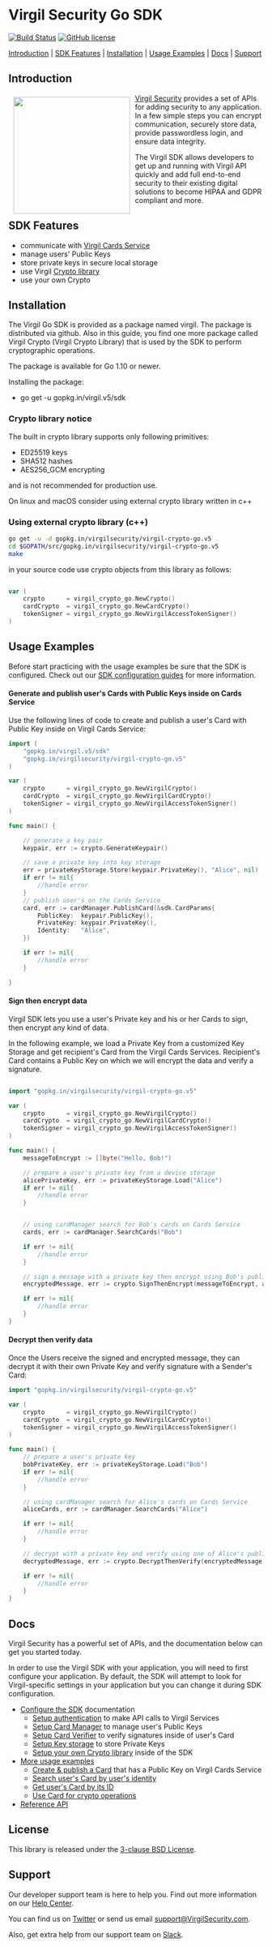 # Virgil Security Go SDK

[![Build Status](https://travis-ci.org/go-virgil/virgil.png?branch=v5)](https://travis-ci.org/go-virgil/virgil)
[![GitHub license](https://img.shields.io/badge/license-BSD%203--Clause-blue.svg)](https://github.com/VirgilSecurity/virgil/blob/master/LICENSE)


[Introduction](#introduction) | [SDK Features](#sdk-features) | [Installation](#installation) | [Usage Examples](#usage-examples) | [Docs](#docs) | [Support](#support)



## Introduction

<a href="https://developer.virgilsecurity.com/docs"><img width="230px" src="https://cdn.virgilsecurity.com/assets/images/github/logos/virgil-logo-red.png" align="left" hspace="10" vspace="6"></a> [Virgil Security](https://virgilsecurity.com) provides a set of APIs for adding security to any application. In a few simple steps you can encrypt communication, securely store data, provide passwordless login, and ensure data integrity.

The Virgil SDK allows developers to get up and running with Virgil API quickly and add full end-to-end security to their existing digital solutions to become HIPAA and GDPR compliant and more.

## SDK Features
- communicate with [Virgil Cards Service][_cards_service]
- manage users' Public Keys
- store private keys in secure local storage
- use Virgil [Crypto library][_virgil_crypto]
- use your own Crypto


## Installation

The Virgil Go SDK is provided as a package named virgil. The package is distributed via github. Also in this guide, you find one more package called Virgil Crypto (Virgil Crypto Library) that is used by the SDK to perform cryptographic operations.

The package is available for Go 1.10 or newer.

Installing the package:

- go get -u gopkg.in/virgil.v5/sdk


### Crypto library notice

The built in crypto library supports only following primitives:

- ED25519 keys
- SHA512 hashes
- AES256_GCM encrypting

and is not recommended for production use.

On linux and macOS consider using external crypto library written in c++

### Using external crypto library (c++)

```bash
go get -u -d gopkg.in/virgilsecurity/virgil-crypto-go.v5
cd $GOPATH/src/gopkg.in/virgilsecurity/virgil-crypto-go.v5
make
```

in your source code use crypto objects from this library as follows:

```go

var (
	crypto      = virgil_crypto_go.NewCrypto()
	cardCrypto  = virgil_crypto_go.NewCardCrypto()
	tokenSigner = virgil_crypto_go.NewVirgilAccessTokenSigner()
)
```


## Usage Examples

Before start practicing with the usage examples be sure that the SDK is configured. Check out our [SDK configuration guides][_configure_sdk] for more information.

#### Generate and publish user's Cards with Public Keys inside on Cards Service
Use the following lines of code to create and publish a user's Card with Public Key inside on Virgil Cards Service:

```go
import (
	"gopkg.in/virgil.v5/sdk"
	"gopkg.in/virgilsecurity/virgil-crypto-go.v5"
)

var (
	crypto      = virgil_crypto_go.NewVirgilCrypto()
	cardCrypto  = virgil_crypto_go.NewVirgilCardCrypto()
	tokenSigner = virgil_crypto_go.NewVirgilAccessTokenSigner()
)

func main() {

	// generate a key pair
	keypair, err := crypto.GenerateKeypair()

	// save a private key into key storage
	err = privateKeyStorage.Store(keypair.PrivateKey(), "Alice", nil)
	if err != nil{
		//handle error
	}
	// publish user's on the Cards Service
	card, err := cardManager.PublishCard(&sdk.CardParams{
		PublicKey:  keypair.PublicKey(),
		PrivateKey: keypair.PrivateKey(),
		Identity:   "Alice",
	})

	if err != nil{
		//handle error
	}

}
```

#### Sign then encrypt data

Virgil SDK lets you use a user's Private key and his or her Cards to sign, then encrypt any kind of data.

In the following example, we load a Private Key from a customized Key Storage and get recipient's Card from the Virgil Cards Services. Recipient's Card contains a Public Key on which we will encrypt the data and verify a signature.

```go

import "gopkg.in/virgilsecurity/virgil-crypto-go.v5"

var (
	crypto      = virgil_crypto_go.NewVirgilCrypto()
	cardCrypto  = virgil_crypto_go.NewVirgilCardCrypto()
	tokenSigner = virgil_crypto_go.NewVirgilAccessTokenSigner()
)

func main() {
	messageToEncrypt := []byte("Hello, Bob!")

	// prepare a user's private key from a device storage
	alicePrivateKey, err := privateKeyStorage.Load("Alice")
	if err != nil{
		//handle error
	}


	// using cardManager search for Bob's cards on Cards Service
	cards, err := cardManager.SearchCards("Bob")

	if err != nil{
		//handle error
	}

	// sign a message with a private key then encrypt using Bob's public keys
	encryptedMessage, err := crypto.SignThenEncrypt(messageToEncrypt, alicePrivateKey, cards.ExtractPublicKeys()...)

	if err != nil{
		//handle error
	}
}

```

#### Decrypt then verify data
Once the Users receive the signed and encrypted message, they can decrypt it with their own Private Key and verify signature with a Sender's Card:

```go
import "gopkg.in/virgilsecurity/virgil-crypto-go.v5"

var (
	crypto      = virgil_crypto_go.NewVirgilCrypto()
	cardCrypto  = virgil_crypto_go.NewVirgilCardCrypto()
	tokenSigner = virgil_crypto_go.NewVirgilAccessTokenSigner()
)

func main() {
	// prepare a user's private key
	bobPrivateKey, err := privateKeyStorage.Load("Bob")
	if err != nil{
		//handle error
	}

	// using cardManager search for Alice's cards on Cards Service
	aliceCards, err := cardManager.SearchCards("Alice")

	if err != nil{
		//handle error
	}

	// decrypt with a private key and verify using one of Alice's public keys
	decryptedMessage, err := crypto.DecryptThenVerify(encryptedMessage, bobPrivateKey, cards.ExtractPublicKeys()...)

	if err != nil{
		//handle error
	}
}

```

## Docs
Virgil Security has a powerful set of APIs, and the documentation below can get you started today.

In order to use the Virgil SDK with your application, you will need to first configure your application. By default, the SDK will attempt to look for Virgil-specific settings in your application but you can change it during SDK configuration.

* [Configure the SDK][_configure_sdk] documentation
  * [Setup authentication][_setup_authentication] to make API calls to Virgil Services
  * [Setup Card Manager][_card_manager] to manage user's Public Keys
  * [Setup Card Verifier][_card_verifier] to verify signatures inside of user's Card
  * [Setup Key storage][_key_storage] to store Private Keys
  * [Setup your own Crypto library][_own_crypto] inside of the SDK
* [More usage examples][_more_examples]
  * [Create & publish a Card][_create_card] that has a Public Key on Virgil Cards Service
  * [Search user's Card by user's identity][_search_card]
  * [Get user's Card by its ID][_get_card]
  * [Use Card for crypto operations][_use_card]
* [Reference API][_reference_api]


## License

This library is released under the [3-clause BSD License](LICENSE).

## Support
Our developer support team is here to help you. Find out more information on our [Help Center](https://help.virgilsecurity.com/).

You can find us on [Twitter](https://twitter.com/VirgilSecurity) or send us email support@VirgilSecurity.com.

Also, get extra help from our support team on [Slack](https://virgilsecurity.slack.com/join/shared_invite/enQtMjg4MDE4ODM3ODA4LTc2OWQwOTQ3YjNhNTQ0ZjJiZDc2NjkzYjYxNTI0YzhmNTY2ZDliMGJjYWQ5YmZiOGU5ZWEzNmJiMWZhYWVmYTM).

[_virgil_crypto]: https://github.com/VirgilSecurity/virgil-crypto-go/tree/master
[_cards_service]: https://developer.virgilsecurity.com/docs/api-reference/card-service/v5
[_use_card]: https://developer.virgilsecurity.com/docs/go/how-to/public-key-management/v5/use-card-for-crypto-operation
[_get_card]: https://developer.virgilsecurity.com/docs/go/how-to/public-key-management/v5/get-card
[_search_card]: https://developer.virgilsecurity.com/docs/go/how-to/public-key-management/v5/search-card
[_create_card]: https://developer.virgilsecurity.com/docs/go/how-to/public-key-management/v5/create-card
[_own_crypto]: https://developer.virgilsecurity.com/docs/go/how-to/setup/v5/setup-own-crypto-library
[_key_storage]: https://developer.virgilsecurity.com/docs/go/how-to/setup/v5/setup-key-storage
[_card_verifier]: https://developer.virgilsecurity.com/docs/go/how-to/setup/v5/setup-card-verifier
[_card_manager]: https://developer.virgilsecurity.com/docs/go/how-to/setup/v5/setup-card-manager
[_setup_authentication]: https://developer.virgilsecurity.com/docs/go/how-to/setup/v5/setup-authentication
[_reference_api]: https://developer.virgilsecurity.com/docs/api-reference
[_configure_sdk]: https://developer.virgilsecurity.com/docs/how-to#sdk-configuration
[_more_examples]: https://developer.virgilsecurity.com/docs/how-to#public-key-management
